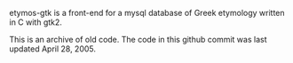 etymos-gtk is a front-end for a mysql database of Greek etymology written in C with gtk2.  

This is an archive of old code.  The code in this github commit was last updated April 28, 2005.  
